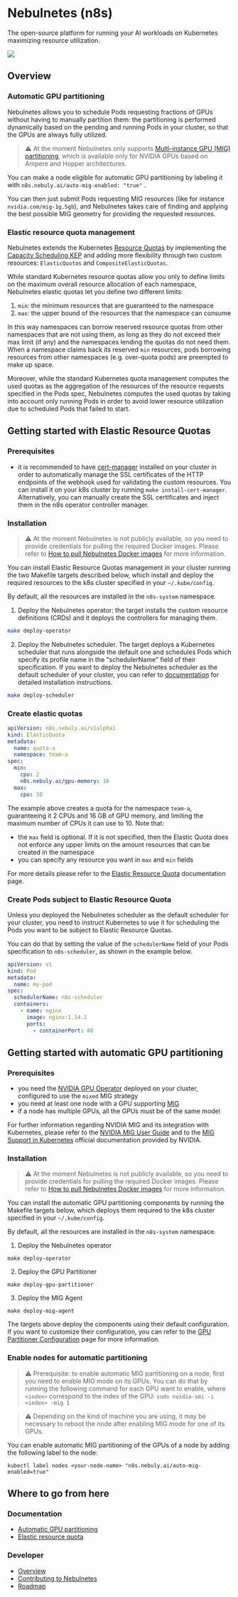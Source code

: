 # Nebulnetes (n8s)

The open-source platform for running your AI workloads on Kubernetes maximizing resource utilization.

![](doc/imgs/n8s.jpg)

## Overview

### Automatic GPU partitioning

Nebulnetes allows you to schedule Pods requesting fractions of GPUs without having to manually partition them:
the partitioning is performed dynamically based on the pending and running Pods in your cluster, so that the GPUs
are always fully utilized.

> ⚠️ At the moment Nebulnetes only
> supports [Multi-instance GPU (MIG) partitioning](https://docs.nvidia.com/datacenter/tesla/mig-user-guide/index.html),
> which is available only for NVIDIA GPUs based on Ampere and Hopper architectures.

You can make a node eligible for automatic GPU partitioning by labeling it with `n8s.nebuly.ai/auto-mig-enabled: "true"`
.

You can then just submit Pods requesting MIG resources (like for instance `nvidia.com/mig-1g.5gb`), and Nebulnetes takes
care of finding and applying the best possible MIG geometry for providing the requested resources.

### Elastic resource quota management

Nebulnetes extends the Kubernetes [Resource Quotas](https://kubernetes.io/docs/concepts/policy/resource-quotas/)
by implementing
the [Capacity Scheduling KEP](https://github.com/kubernetes-sigs/scheduler-plugins/blob/master/kep/9-capacity-scheduling/README.md)
and adding more flexibility through two custom resources: `ElasticQuotas` and `CompositeElasticQuotas`.

While standard Kubernetes resource quotas allow you only to define limits on the maximum
overall resource allocation of each namespace, Nebulnetes elastic quotas let you define two
different limits:

1. `min`: the minimum resources that are guaranteed to the namespace
2. `max`: the upper bound of the resources that the namespace can consume

In this way namespaces can borrow reserved resource quotas from other namespaces that are not using them,
as long as they do not exceed their max limit (if any) and the namespaces lending the quotas do not need them.
When a namespace claims back its reserved `min` resources, pods borrowing resources from other namespaces (e.g.
over-quota pods) are preempted to make up space.

Moreover, while the standard Kubernetes quota management computes the used quotas as the aggregation of the resources
of the resource requests specified in the Pods spec, Nebulnetes computes the used quotas by taking into account
only running Pods in order to avoid lower resource utilization due to scheduled Pods that failed to start.

## Getting started with Elastic Resource Quotas

### Prerequisites

* it is recommended to have [cert-manager](https://cert-manager.io/docs/installation/) installed on your cluster in
  order to automatically manage the SSL certificates of the HTTP endpoints of the webhook used for validating the
  custom resources. You can install it on your k8s cluster by running `make install-cert-manager`. Alternatively, you
  can manually create the SSL certificates and inject them in the n8s operator controller manager.

### Installation

> ⚠️ At the moment Nebulnetes is not publicly available, so you need to provide credentials for pulling the required 
> Docker images. Please refer to [How to pull Nebulnetes Docker images](doc/pull-images.md) for more information.

You can install Elastic Resource Quotas management in your cluster running the two Makefile
targets described below, which install and deploy the required resources to the k8s cluster
specified in your `~/.kube/config`.

By default, all the resources are installed in the `n8s-system` namespace.

1. Deploy the Nebulnetes operator: the target installs the custom resource definitions (CRDs) and
   it deploys the controllers for managing them.

```bash
make deploy-operator
```

2. Deploy the Nebulnetes scheduler. The target deploys a Kubernetes scheduler that runs alongside the
   default one and schedules Pods which specify its profile name in the "schedulerName"
   field of their specification. If you want to deploy the Nebulnetes scheduler as the default scheduler of
   your cluster, you can refer to [documentation](doc/elastic-quota.md#installation-options) for detailed installation
   instructions.

```bash
make deploy-scheduler
```

### Create elastic quotas

```yaml
apiVersion: n8s.nebuly.ai/v1alpha1
kind: ElasticQuota
metadata:
  name: quota-a
  namespace: team-a
spec:
  min:
    cpu: 2
    n8s.nebuly.ai/gpu-memory: 16
  max:
    cpu: 10
```

The example above creates a quota for the namespace ``team-a``, guaranteeing it 2 CPUs and 16 GB of GPU memory,
and limiting the maximum number of CPUs it can use to 10. Note that:

* the ``max`` field is optional. If it is not specified, then the Elastic Quota does not enforce any upper limits on the
  amount resources that can be created in the namespace
* you can specify any resource you want in ``max`` and ``min`` fields

For more details please refer to the [Elastic Resource Quota](doc/elastic-quota.md) documentation page.

### Create Pods subject to Elastic Resource Quota

Unless you deployed the Nebulnetes scheduler as the default scheduler for your cluster, you need to instruct Kubernetes
to use it for scheduling the Pods you want to be subject to Elastic Resource Quotas.

You can do that by setting the value of the `schedulerName` field of your Pods specification to `n8s-scheduler`, as
shown in the
example below.

```yaml
apiVersion: v1
kind: Pod
metadata:
  name: my-pod
spec:
  schedulerName: n8s-scheduler
  containers:
    - name: nginx
      image: nginx:1.14.2
      ports:
        - containerPort: 80
```

## Getting started with automatic GPU partitioning

### Prerequisites

* you need the [NVIDIA GPU Operator](https://github.com/NVIDIA/gpu-operator) deployed on your cluster, configured to
  use the `mixed` MIG strategy
* you need at least one node with a GPU supporting [MIG](https://www.nvidia.com/en-us/technologies/multi-instance-gpu/)
* if a node has multiple GPUs, all the GPUs must be of the same model

For further information regarding NVIDIA MIG and its integration with Kubernetes, please refer to the
[NVIDIA MIG User Guide](https://docs.nvidia.com/datacenter/tesla/pdf/NVIDIA_MIG_User_Guide.pdf) and to the
[MIG Support in Kubernetes](https://docs.nvidia.com/datacenter/cloud-native/kubernetes/mig-k8s.html)
official documentation provided by NVIDIA.

### Installation

> ⚠️ At the moment Nebulnetes is not publicly available, so you need to provide credentials for pulling the required
> Docker images. Please refer to [How to pull Nebulnetes Docker images](doc/pull-images.md) for more information.

You can install the automatic GPU partitioning components by running the Makefile targets below, which deploys them
required to the k8s cluster specified in your `~/.kube/config`.

By default, all the resources are installed in the `n8s-system` namespace.

1. Deploy the Nebulnetes operator

```shell
make deploy-operator
```

2. Deploy the GPU Partitioner

```shell
make deploy-gpu-partitioner
```

3. Deploy the MIG Agent

```shell
make deploy-mig-agent
```

The targets above deploy the components using their default configuration. If you want to customize their configuration,
you can refer to the [GPU Partitioner Configuration](doc/automatic-gpu-partitioning.md#configuration) page for more
information.

### Enable nodes for automatic partitioning

> ⚠️ Prerequisite: to enable automatic MIG partitioning on a node, first you need to enable MIG mode on its GPUs. 
You can do that by running the following command for each GPU want to enable,
where `<index>` correspond to the index of the GPU: `sudo nvidia-smi -i <index> -mig 1`

> ⚠️ Depending on the kind of machine you are using, it may be necessary to reboot the node after enabling MIG mode for 
> one of its GPUs.


You can enable automatic MIG partitioning of the GPUs of a node by adding the following label to the node:

```shell
kubectl label nodes <your-node-name> "n8s.nebuly.ai/auto-mig-enabled=true"
```


## Where to go from here

### Documentation

* [Automatic GPU partitioning](doc/automatic-gpu-partitioning.md)
* [Elastic resource quota](doc/elastic-quota.md)

### Developer

* [Overview](doc/developer/overview.md)
* [Contributing to Nebulnetes]()
* [Roadmap]()

